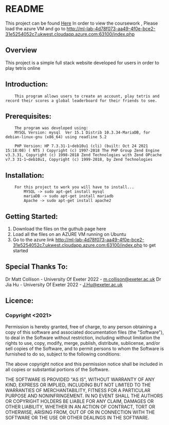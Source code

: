# README
This project can be found [Here](https://github.com/louislusso/EXM1417-Coursework) 
In order to view the coursework , Please load the azure VM and go to http://ml-lab-4d78f073-aa49-4f0e-bce2-31e5254052c7.ukwest.cloudapp.azure.com:63100/index.php
## Overview 
This project is a simple full stack website developed for users in order to play tetris online

## Introduction:
        This program allows users to create an account, play tetris and record their scores a global leaderboard for their friends to see.

## Prerequisites:
        The program was developed using:
        MYSQL Version: mysql  Ver 15.1 Distrib 10.3.34-MariaDB, for debian-linux-gnu (x86_64) using readline 5.2

        PHP Version: HP 7.3.31-1~deb10u1 (cli) (built: Oct 24 2021 15:18:08) ( NTS ) Copyright (c) 1997-2018 The PHP Group Zend Engine v3.3.31, Copyright (c) 1998-2018 Zend Technologies with Zend OPcache v7.3 31-1~deb10u1, Copyright (c) 1999-2018, by Zend Technologies

         

## Installation:
        For this project to work you will have to install...
            MYSQL -> sudo apt-get install mysql
            mariaDB -> sudo apt-get install mariadb
            Apache -> sudo apt-get install apache2

## Getting Started:
1. Download the files on the guthub page here
2. Load all the files on an AZURE VM running on Ubuntu 
3. Go to the azure link http://ml-lab-4d78f073-aa49-4f0e-bce2-31e5254052c7.ukwest.cloudapp.azure.com:63100/index.php to get started  



## Special Thanks To:
Dr Matt Collison - University Of Exeter 2022 - m.collison@exeter.ac.uk
Dr Jia Hu - University Of Exeter 2022 - J.Hu@exeter.ac.uk


## Licence:
 ### Copyright <2021> <Louis Andrew Lusso>

Permission is hereby granted, free of charge, to any person obtaining a copy of this software and associated documentation files (the "Software"), to deal in the Software without restriction, including without limitation the rights to use, copy, modify, merge, publish, distribute, sublicense, and/or sell copies of the Software, and to permit persons to whom the Software is furnished to do so, subject to the following conditions:

The above copyright notice and this permission notice shall be included in all copies or substantial portions of the Software.

THE SOFTWARE IS PROVIDED "AS IS", WITHOUT WARRANTY OF ANY KIND, EXPRESS OR IMPLIED, INCLUDING BUT NOT LIMITED TO THE WARRANTIES OF MERCHANTABILITY, FITNESS FOR A PARTICULAR PURPOSE AND NONINFRINGEMENT. IN NO EVENT SHALL THE AUTHORS OR COPYRIGHT HOLDERS BE LIABLE FOR ANY CLAIM, DAMAGES OR OTHER LIABILITY, WHETHER IN AN ACTION OF CONTRACT, TORT OR OTHERWISE, ARISING FROM, OUT OF OR IN CONNECTION WITH THE SOFTWARE OR THE USE OR OTHER DEALINGS IN THE SOFTWARE.







